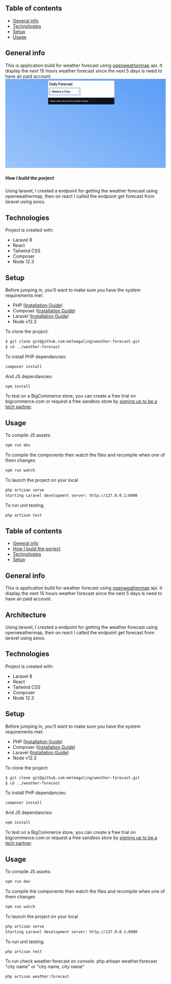 ## Table of contents
* [General info](#general-info)
* [Technologies](#technologies)
* [Setup](#setup)
* [Usage](#usage)


## General info
This is application build for weather forecast using  [openweathermap](https://openweathermap.org/) api. It display the next 15 hours weather forecast since the next 5 days is need to have an paid account.
![](weather-forecast.gif)
##### How I build the porject
Using laravel, I created a endpoint for getting the weather forecast using openweathermap, then on react I called the  endpoint get forecast from laravel using axios. 
	
## Technologies
Project is created with:
* Laravel 8
* React
* Tailwind CSS
* Composer
* Node 12.3
	
## Setup
Before jumping in, you'll want to make sure you have the system requirements met:
- PHP ([Installation Guide](https://www.php.net/manual/en/install.php))
- Composer ([Installation Guide](https://getcomposer.org/doc/00-intro.md))
- Laravel ([Installation Guide](https://laravel.com/docs/8))
- Node v12.3

To clone the project:
```bash
$ git clone git@github.com:melmagaling/weather-forecast.git
$ cd ../weather-forecast
```
To install PHP dependancies:

```bash
composer install
```
And JS dependancies:
```bash
npm install
```
To test on a BigCommerce store, you can create a free trial on bigcommerce.com or request a free sandbox store by [signing up to be a tech partner](https://www.bigcommerce.com/partners/).

## Usage
To compile JS assets:
```bash
npm run dev
```
To compile the components then watch the files and recompile when one of them changes
```bash
npm run watch
```
To launch the project on your local
```bash
php artisan serve
Starting Laravel development server: http://127.0.0.1:8000
```
To run unit testing.
```bash
php artisan test
```



## Table of contents
* [General info](#general-info)
* [How I build the porject](#architecture-info)
* [Technologies](#technologies)
* [Setup](#setup)

## General info
This is application build for weather forecast using  [openweathermap](https://openweathermap.org/) api. It display the next 15 hours weather forecast since the next 5 days is need to have an paid account.

## Architecture
Using laravel, I created a endpoint for getting the weather forecast using openweathermap, then on react I called the  endpoint get forecast from laravel using axios. 
	
## Technologies
Project is created with:
* Laravel 8
* React
* Tailwind CSS
* Composer
* Node 12.3
	
## Setup
Before jumping in, you'll want to make sure you have the system requirements met:
- PHP ([Installation Guide](https://www.php.net/manual/en/install.php))
- Composer ([Installation Guide](https://getcomposer.org/doc/00-intro.md))
- Laravel ([Installation Guide](https://laravel.com/docs/8))
- Node v12.3

To clone the project:
```bash
$ git clone git@github.com:melmagaling/weather-forecast.git
$ cd ../weather-forecast
```
To install PHP dependancies:

```bash
composer install
```
And JS dependancies:
```bash
npm install
```
To test on a BigCommerce store, you can create a free trial on bigcommerce.com or request a free sandbox store by [signing up to be a tech partner](https://www.bigcommerce.com/partners/).

## Usage
To compile JS assets:
```bash
npm run dev
```
To compile the components then watch the files and recompile when one of them changes
```bash
npm run watch
```
To launch the project on your local
```bash
php artisan serve
Starting Laravel development server: http://127.0.0.1:8000
```
To run unit testing.
```bash
php artisan test
```

To run check weather forecast on console.
php artisan weather:forecast "city name" or "city name, city name"
```bash
php artisan weather:forecast
```